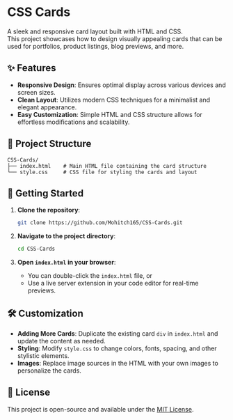 # CSS Cards

A sleek and responsive card layout built with HTML and CSS.  
This project showcases how to design visually appealing cards that can be used for portfolios, product listings, blog previews, and more.

## ✨ Features

- **Responsive Design**: Ensures optimal display across various devices and screen sizes.
- **Clean Layout**: Utilizes modern CSS techniques for a minimalist and elegant appearance.
- **Easy Customization**: Simple HTML and CSS structure allows for effortless modifications and scalability.

## 📁 Project Structure

```
CSS-Cards/
├── index.html    # Main HTML file containing the card structure
└── style.css     # CSS file for styling the cards and layout
```

## 🚀 Getting Started

1. **Clone the repository**:
   ```bash
   git clone https://github.com/Mohitch165/CSS-Cards.git
   ```

2. **Navigate to the project directory**:
   ```bash
   cd CSS-Cards
   ```

3. **Open `index.html` in your browser**:
   - You can double-click the `index.html` file, or
   - Use a live server extension in your code editor for real-time previews.

## 🛠️ Customization

- **Adding More Cards**: Duplicate the existing card `div` in `index.html` and update the content as needed.
- **Styling**: Modify `style.css` to change colors, fonts, spacing, and other stylistic elements.
- **Images**: Replace image sources in the HTML with your own images to personalize the cards.

## 📄 License

This project is open-source and available under the [MIT License](LICENSE).
